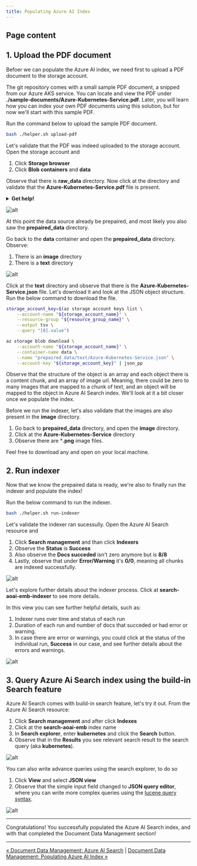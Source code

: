 ```yaml
---
title: Populating Azure AI Index
---
```


## Page content

## 1. Upload the PDF document

Befoer we can populate the Azure AI index, we need first to upload a PDF document to the storage account.

The git repository comes with a small sample PDF document, a snipped from our Azure AKS service. You can locate and view the PDF under **./sample-documents/Azure-Kubernetes-Service.pdf**. Later, you will learn how you can index your own PDF documents using this solution, but for now we'll start with this sample PDF.

Run the command below to upload the sample PDF document.

```bash {class="bash-class" id="bash-codeblock" lineNos=inline tabWidth=2}
bash ./helper.sh upload-pdf
```

Let's validate that the PDF was indeed uploaded to the storage account. Open the storage account and

1. Click **Storage browser**
2. Click **Blob containers** and **data**

Observe that there is **raw_data** directory. Now click at the directory and validate that the **Azure-Kubernetes-Service.pdf** file is present.

<details>
  <summary><b>Get help!</b></summary>

If you're unsure which storage account it is to look for the PDF document, run the command below!

```bash {class="bash-class" id="bash-codeblock" lineNos=inline tabWidth=2}
echo "${storage_account_name}"
```
</details>

![alt](../../images/document_data_management_5_populating_azure_ai_index_1.png)


At this point the data source already be prepaired, and most likely you also saw the **prepaired_data** directory.

Go back to the **data** container and open the **prepaired_data** directory. Observe:

1. There is an **image** directory
2. There is a **text** directory

![alt](../../images/document_data_management_5_populating_azure_ai_index_2.png)

Click at the **text** directory and observe that there is the **Azure-Kubernetes-Service.json** file. Let's download it and look at the JSON object structure. Run the below command to download the file.

```bash {class="bash-class" id="bash-codeblock" lineNos=inline tabWidth=2}
storage_account_key=$(az storage account keys list \
    --account-name "${storage_account_name}" \
    --resource-group "${resource_group_name}" \
    --output tsv \
    --query "[0].value")

az storage blob download \
    --account-name "${storage_account_name}" \
    --container-name data \
    --name "prepaired_data/text/Azure-Kubernetes-Service.json" \
    --account-key "${storage_account_key}" | json_pp
```

Observe that the structure of the object is an array and each object there is a content chunk, and an array of image url. Meaning, there could be zero to many images that are mapped to a chunk of text, and an object will be mapped to the object in Azure AI Search index. We'll look at it a bit closer once we populate the index.

Before we run the indexer, let's also validate that the images are also present in the **image** directory. 

1. Go back to **prepaired_data** directory, and open the **image** directory.
2. Click at the **Azure-Kubernetes-Service** directory
3. Observe there are ***.png** image files.

Feel free to download any and open on your local machine.

## 2. Run indexer

Now that we know the prepaired data is ready, we're also to finally run the indexer and populate the index!

Run the below command to run the indexer.

```bash {class="bash-class" id="bash-codeblock" lineNos=inline tabWidth=2}
bash ./helper.sh run-indexer
```

Let's validate the indexer ran sucessully. Open the Azure AI Search resource and

1. Click **Search management** and than click **Indexers**
2. Observe the **Status** is **Success**
3. Also observe the **Docs succeded** isn't zero anymore but is **8/8**
4. Lastly, observe that under **Error/Warning** it's **0/0**, meaning all chunks are indexed successfully.

![alt](../../images/document_data_management_5_populating_azure_ai_index_3.png)

Let's explore further details about the indexer process. Click at **search-aoai-emb-indexer** to see more details.

In this view you can see further helpful details, such as:

1. Indexer runs over time and status of each run
2. Duration of each run and number of docs that succeded or had error or warning.
3. In case there are error or warnings, you could click at the status of the individual run, **Success** in our case, and see further details about the errors and warnings.

![alt](../../images/document_data_management_5_populating_azure_ai_index_4.png)

## 3. Query Azure Ai Search index using the build-in Search feature 

Azure AI Search comes with build-in search feature, let's try it out. From the Azure AI Search resource:

1. Click **Search management** and after click **Indexes**
2. Click at the **search-aoai-emb** index name
3. In **Search explorer**, enter **kubernetes** and click the **Search** button.
4. Observe that in the **Results** you see relevant search result to the search query (aka **kubernetes**).

![alt](../../images/document_data_management_5_populating_azure_ai_index_5.png)

You can also write advance queries using the search explorer, to do so

1. Click **View** and select **JSON view**
2. Observe that the simple input field changed to **JSON query editor**, where you can write more complex queries using the [lucene query syntax](https://learn.microsoft.com/en-us/azure/search/query-lucene-syntax).

![alt](../../images/document_data_management_5_populating_azure_ai_index_6.png)

---

Congratulations! You successfully populated the Azure AI Search index, and with that completed the Document Data Management section!

---

[&laquo; Document Data Management: Azure AI Search](/azure-open-ai-rag-oyd-text-images/document_data_management/3_azure_ai_search/) | [Document Data Management: Populating Azure AI Index &raquo;](/azure-open-ai-rag-oyd-text-images/document_data_management/1_overview/)

<div class="meta_for_parser tablespecs" style="visibility:hidden">In today's era of Generative AI, customers can unlock valuable insights from their unstructured or structured data to drive business value. By infusing AI into their existing or new products, customers can create powerful applications, which puts the power of AI into the hands of their users. For these Generative AI applications to work on customers data, implementing efficient RAG (Retrieval augment generation) solution is key to make sure the right context of the data is provided to the LLM based on the user query.</div>

